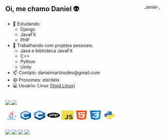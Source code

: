 

<div>
  <img style="border-radius: 50%;"  align="right" alt="Daniel-pic" height="150" src="https://avatars.githubusercontent.com/u/86479460?s=400&u=8ebf61d03532bdbe18d807332901ad8201bc9099&v=4">
<h2> Oi, me chamo Daniel 👽</h2>

  <div>
    <ul>
      <li>🌱 Estudando:
        <ul>
          <li>Django</li>
          <li>JavaFX</li>
          <li>PHP</li>
        </ul>
      </li>
      <li>🔮 Trabalhando com projetos pessoais:
        <ul>
          <li>Java e biblioteca JavaFX</li>
          <li>C++</li>
          <li>Python</li>
          <li>Unity</li>
        </ul>
      </li>
      <li>📫 Contato: danielmartinsdev@gmail.com </li>
      <li>😄 Pronomes: ele/dele </li>
      <li>💻 Usuário: Linux <a href="https://github.com/void-linux">(Void Linux) </a></li>
    </ul>
  </div>
</div>

 ## 
 
<div style="display:inline_block">
<a href="https://github.com/danieldevzx">
  <img align="center" src="https://github-readme-stats.vercel.app/api?username=danieldevzx&hide=stars&show_icons=true&theme=merko" />
</a>
<a href="https://github.com/danieldevzx">
  <img align="center" src="https://github-readme-stats.vercel.app/api/top-langs/?username=danieldevzx&theme=merko&layout=compact" />
</a>

<div>



<div style="display: inline_block"><br>
  <img align="center" alt="Daniel-Java" height="30" width="40" src="https://raw.githubusercontent.com/devicons/devicon/master/icons/java/java-original.svg">
  <img align="center" alt="Daniel-C" height="30" width="40" src="https://raw.githubusercontent.com/devicons/devicon/master/icons/c/c-original.svg">
  <img align="center" alt="Daniel-Cplusplus" height="30" width="40" src="https://raw.githubusercontent.com/devicons/devicon/master/icons/cplusplus/cplusplus-original.svg">
  <img align="center" alt="Daniel-php" height="30" width="40" src="https://raw.githubusercontent.com/devicons/devicon/master/icons/php/php-plain.svg">
  <img align="center" alt="Daniel-Js" height="30" width="40" src="https://raw.githubusercontent.com/devicons/devicon/master/icons/javascript/javascript-original.svg">
  <img align="center" alt="Daniel-HTML" height="30" width="40" src="https://raw.githubusercontent.com/devicons/devicon/master/icons/html5/html5-original.svg">
  <img align="center" alt="Daniel-CSS" height="30" width="40" src="https://raw.githubusercontent.com/devicons/devicon/master/icons/css3/css3-original.svg">
  <img align="center" alt="Daniel-Python" height="30" width="40" src="https://raw.githubusercontent.com/devicons/devicon/master/icons/python/python-original.svg">
</div>
 
 ## 
 
<div> 
   <a href="https://github.com/void-linux" target="_blank"><img src="https://img.shields.io/badge/Linux-FCC624?style=for-the-badge&logo=linux&logoColor=black"></a> 
    <a href = "mailto:danielmartinsdev@gmail.com"><img src="https://img.shields.io/badge/-Gmail-%23333?style=for-the-badge&logo=gmail&logoColor=white" target="_blank"></a>
    <a href="https://www.linkedin.com/in/daniel-martins-dev/" target="_blank"><img src="https://img.shields.io/badge/-LinkedIn-%230077B5?style=for-the-badge&logo=linkedin&logoColor=white" target="_blank"></a> 
      <a href="https://discord.gg/qhFZa6FJVh"><img src="https://img.shields.io/badge/Discord-5865F2?style=for-the-badge&logo=discord&logoColor=white" target="_blank"></a>

</div>
